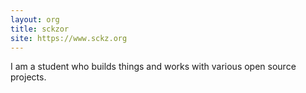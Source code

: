 ```yaml
---
layout: org
title: sckzor
site: https://www.sckz.org
---
```

I am a student who builds things and works with various open source projects.
